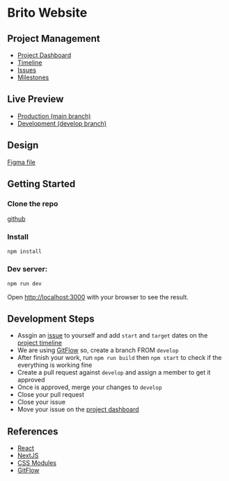 # Brito Website

## Project Management

-   [Project Dashboard](https://github.com/orgs/brito-ca/projects/1)
-   [Timeline](https://github.com/orgs/brito-ca/projects/1/views/2)
-   [Issues](https://github.com/brito-ca/brito-website/issues)
-   [Milestones](https://github.com/brito-ca/brito-website/milestones)

## Live Preview

-   [Production (main branch)](https://brito-website.netlify.app)
-   [Development (develop branch)](https://develop--brito-website.netlify.app)

## Design

[Figma file](https://www.figma.com/file/I53K0k601AT2QmJcNw0Mq6/WEBSITE-BRITO?node-id=0%3A1&t=H8sxbQmYksdDNmdq-1)

## Getting Started

### Clone the repo

[github](https://github.com/brito-ca/brito-website.git)

### Install

```bash
npm install
```

### Dev server:

```bash
npm run dev
```

Open [http://localhost:3000](http://localhost:3000) with your browser to see the result.

## Development Steps

-   Assgin an [issue](https://github.com/orgs/brito-ca/projects/1/views/1) to yourself and add `start` and `target` dates on the [project timeline](https://github.com/orgs/brito-ca/projects/1/views/2)
-   We are using [GitFlow](https://www.atlassian.com/git/tutorials/comparing-workflows/gitflow-workflow) so, create a branch FROM `develop`
-   After finish your work, run `npm run build` then `npm start` to check if the everything is working fine
-   Create a pull request against `develop` and assign a member to get it approved
-   Once is approved, merge your changes to `develop`
-   Close your pull request
-   Close your issue
-   Move your issue on the [project dashboard](https://github.com/orgs/brito-ca/projects/1/views/1)

## References

-   [React](https://beta.reactjs.org)
-   [NextJS](https://nextjs.org/docs/getting-started)
-   [CSS Modules](https://github.com/css-modules/css-modules)
-   [GitFlow](https://www.atlassian.com/git/tutorials/comparing-workflows/gitflow-workflow)
